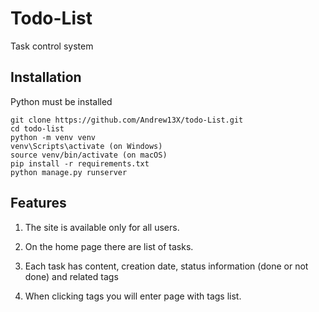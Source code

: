 # Todo-List

Task control system

## Installation

Python must be installed 

```
git clone https://github.com/Andrew13X/todo-List.git
cd todo-list
python -m venv venv
venv\Scripts\activate (on Windows)
source venv/bin/activate (on macOS)
pip install -r requirements.txt
python manage.py runserver
```

## Features

1. The site is available only for all users.

2. On the home page there are list of tasks.

3. Each task has content, creation date, status information (done or not done) and related tags

4. When clicking tags you will enter page with tags list.
